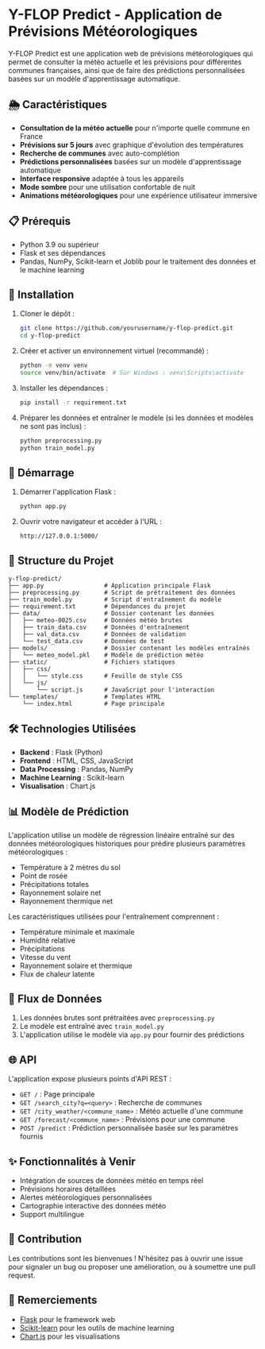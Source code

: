 # Y-FLOP Predict - Application de Prévisions Météorologiques

Y-FLOP Predict est une application web de prévisions météorologiques qui permet de consulter la météo actuelle et les prévisions pour différentes communes françaises, ainsi que de faire des prédictions personnalisées basées sur un modèle d'apprentissage automatique.

## 🌦️ Caractéristiques

- **Consultation de la météo actuelle** pour n'importe quelle commune en France
- **Prévisions sur 5 jours** avec graphique d'évolution des températures
- **Recherche de communes** avec auto-complétion
- **Prédictions personnalisées** basées sur un modèle d'apprentissage automatique
- **Interface responsive** adaptée à tous les appareils
- **Mode sombre** pour une utilisation confortable de nuit
- **Animations météorologiques** pour une expérience utilisateur immersive

## 📋 Prérequis

- Python 3.9 ou supérieur
- Flask et ses dépendances
- Pandas, NumPy, Scikit-learn et Joblib pour le traitement des données et le machine learning

## 🔧 Installation

1. Cloner le dépôt :
   ```bash
   git clone https://github.com/yourusername/y-flop-predict.git
   cd y-flop-predict
   ```

2. Créer et activer un environnement virtuel (recommandé) :
   ```bash
   python -m venv venv
   source venv/bin/activate  # Sur Windows : venv\Scripts\activate
   ```

3. Installer les dépendances :
   ```bash
   pip install -r requirement.txt
   ```

4. Préparer les données et entraîner le modèle (si les données et modèles ne sont pas inclus) :
   ```bash
   python preprocessing.py
   python train_model.py
   ```

## 🚀 Démarrage

1. Démarrer l'application Flask :
   ```bash
   python app.py
   ```

2. Ouvrir votre navigateur et accéder à l'URL :
   ```
   http://127.0.0.1:5000/
   ```

## 📁 Structure du Projet

```
y-flop-predict/
├── app.py                 # Application principale Flask
├── preprocessing.py       # Script de prétraitement des données
├── train_model.py         # Script d'entraînement du modèle
├── requirement.txt        # Dépendances du projet
├── data/                  # Dossier contenant les données
│   ├── meteo-0025.csv     # Données météo brutes
│   ├── train_data.csv     # Données d'entraînement
│   ├── val_data.csv       # Données de validation
│   └── test_data.csv      # Données de test
├── models/                # Dossier contenant les modèles entraînés
│   └── meteo_model.pkl    # Modèle de prédiction météo
├── static/                # Fichiers statiques
│   ├── css/
│   │   └── style.css      # Feuille de style CSS
│   └── js/
│       └── script.js      # JavaScript pour l'interaction
└── templates/             # Templates HTML
    └── index.html         # Page principale
```

## 🛠️ Technologies Utilisées

- **Backend** : Flask (Python)
- **Frontend** : HTML, CSS, JavaScript
- **Data Processing** : Pandas, NumPy
- **Machine Learning** : Scikit-learn
- **Visualisation** : Chart.js

## 📊 Modèle de Prédiction

L'application utilise un modèle de régression linéaire entraîné sur des données météorologiques historiques pour prédire plusieurs paramètres météorologiques :

- Température à 2 mètres du sol
- Point de rosée
- Précipitations totales
- Rayonnement solaire net
- Rayonnement thermique net

Les caractéristiques utilisées pour l'entraînement comprennent :
- Température minimale et maximale
- Humidité relative
- Précipitations
- Vitesse du vent
- Rayonnement solaire et thermique
- Flux de chaleur latente

## 🔄 Flux de Données

1. Les données brutes sont prétraitées avec `preprocessing.py`
2. Le modèle est entraîné avec `train_model.py`
3. L'application utilise le modèle via `app.py` pour fournir des prédictions

## 🌐 API

L'application expose plusieurs points d'API REST :

- `GET /` : Page principale
- `GET /search_city?q=<query>` : Recherche de communes
- `GET /city_weather/<commune_name>` : Météo actuelle d'une commune
- `GET /forecast/<commune_name>` : Prévisions pour une commune
- `POST /predict` : Prédiction personnalisée basée sur les paramètres fournis

## ✨ Fonctionnalités à Venir

- Intégration de sources de données météo en temps réel
- Prévisions horaires détaillées
- Alertes météorologiques personnalisées
- Cartographie interactive des données météo
- Support multilingue

## 🤝 Contribution

Les contributions sont les bienvenues ! N'hésitez pas à ouvrir une issue pour signaler un bug ou proposer une amélioration, ou à soumettre une pull request.


## 🙏 Remerciements

- [Flask](https://flask.palletsprojects.com/) pour le framework web
- [Scikit-learn](https://scikit-learn.org/) pour les outils de machine learning
- [Chart.js](https://www.chartjs.org/) pour les visualisations
